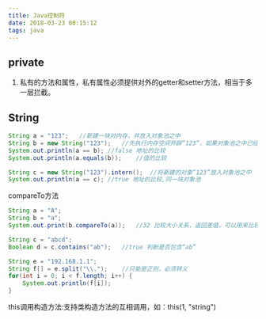 ```yaml
---
title: Java控制符
date: 2018-03-23 00:15:12
tags: java
---
```


## private

1. 私有的方法和属性，私有属性必须提供对外的getter和setter方法，相当于多一层拦截。

## String

``` java
String a = "123";   //新建一块对内存，并放入对象池之中
String b = new String("123");   //先执行内存空间开辟“123”，如果对象池之中已经存在则直接使用，然后执行new，有开辟一块新的堆内存存放“123”，原来的“123”变成垃圾
System.out.println(a == b); //false 地址的比较
System.out.println(a.equals(b));    //值的比较

String c = new String("123").intern();  //将新建的对象“123”放入对象池之中
System.out.println(a == c); //true 地址的比较,同一块对象池
```

compareTo方法

``` java
String a = "A";
String b = "a";
System.out.print(b.compareTo(a));   //32 比较大小关系，返回差值，可以用来比较中文

String c = "abcd";
Boolean d = c.contains("ab");   //true 判断是否包含“ab”

String e = "192.168.1.1";
String f[] = e.split("\\.");    //只能是正则，必须转义
for(int i = 0; i < f.length; i++) {
    System.out.println(f[i]);
}
```

this调用构造方法:支持类构造方法的互相调用，如：this(1, "string")